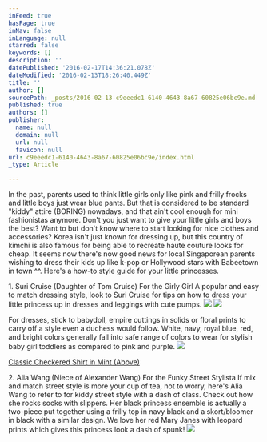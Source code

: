 ```yaml
---
inFeed: true
hasPage: true
inNav: false
inLanguage: null
starred: false
keywords: []
description: ''
datePublished: '2016-02-17T14:36:21.078Z'
dateModified: '2016-02-13T18:26:40.449Z'
title: ''
author: []
sourcePath: _posts/2016-02-13-c9eeedc1-6140-4643-8a67-60825e06bc9e.md
published: true
authors: []
publisher:
  name: null
  domain: null
  url: null
  favicon: null
url: c9eeedc1-6140-4643-8a67-60825e06bc9e/index.html
_type: Article

---
```

In the past, parents used to think little girls only like pink and frilly frocks and little boys just wear blue pants. But that is considered to be standard "kiddy" attire (BORING) nowadays, and that ain't cool enough for mini fashionistas anymore.
Don't you just want to give your little girls and boys the best? Want to but don't know where to start looking for nice clothes and accessories?
Korea isn't just known for dressing up, but this country of kimchi is also famous for being able to recreate haute couture looks for cheap. It seems now there's now good news for local Singaporean parents wishing to dress their kids up like k-pop or Hollywood stars with Babeetown in town ^^.
Here's a how-to style guide for your little princesses. 

1\. Suri Cruise (Daughter of Tom Cruise)
For the Girly Girl
A popular and easy to match dressing style, look to Suri Cruise for tips on how to dress your little princess up in dresses and leggings with cute pumps.
![](https://the-grid-user-content.s3-us-west-2.amazonaws.com/72e06788-86ef-43ef-82ae-480e1aac0278.jpg)
![](https://the-grid-user-content.s3-us-west-2.amazonaws.com/ad012184-9125-4035-8dc5-cd6f0de802b4.jpg)

For dresses, stick to babydoll, empire cuttings in solids or floral prints to carry off a style even a duchess would follow. White, navy, royal blue, red, and bright colors generally fall into safe range of colors to wear for stylish baby girl toddlers as compared to pink and purple.
![](https://the-grid-user-content.s3-us-west-2.amazonaws.com/b6565b3f-c7d3-4743-901c-9d221366ccb9.jpg)

[Classic Checkered Shirt in Mint (Above)][0]

2\. Alia Wang (Niece of Alexander Wang)
For the Funky Street Stylista
If mix and match street style is more your cup of tea, not to worry, here's Alia Wang to refer to for kiddy street style with a dash of class. Check out how she rocks socks with slippers. Her black princess ensemble is actually a two-piece put together using a frilly top in navy black and a skort/bloomer in black with a similar design. We love her red Mary Janes with leopard prints which gives this princess look a dash of spunk!
![](https://the-grid-user-content.s3-us-west-2.amazonaws.com/37899180-c881-4352-a59c-6576a53aa0c6.jpg)

[0]: https://carousell.co/p/6965974/